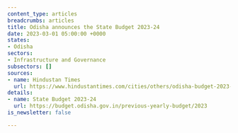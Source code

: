 ```yaml
---
content_type: articles
breadcrumbs: articles
title: Odisha announces the State Budget 2023-24
date: 2023-03-01 05:00:00 +0000
states:
- Odisha
sectors:
- Infrastructure and Governance
subsectors: []
sources:
- name: Hindustan Times
  url: https://www.hindustantimes.com/cities/others/odisha-budget-2023-24-focuses-on-agriculture-health-and-drinking-water-101677320907357.html
details:
- name: State Budget 2023-24
  url: https://budget.odisha.gov.in/previous-yearly-budget/2023
is_newsletter: false

---
```


